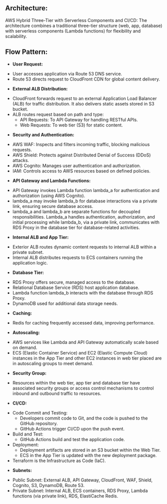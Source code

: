 ## Architecture:
AWS Hybrid Three-Tier with Serverless Components and CI/CD: 
The architecture combines a traditional three-tier structure (web, app, database) with serverless components (Lambda functions) for flexibility and scalability.

## Flow Pattern:
* __User Request:__
- User accesses application via Route 53 DNS service.
- Route 53 directs request to CloudFront CDN for global content delivery.
  
* __External ALB Distribution:__
- CloudFront forwards request to an external Application Load Balancer (ALB) for traffic distribution. It also delivers static assets stored in S3 bucket.
- ALB routes request based on path and type:
  + API Requests: To API Gateway for handling RESTful APIs.
  + Web Requests: To web tier (S3) for static content.
 
* __Security and Authentication:__
- AWS WAF: Inspects and filters incoming traffic, blocking malicious requests.
- AWS Shield: Protects against Distributed Denial of Success (DDoS) attacks.
- AWS Cognito: Manages user authentication and authorization.
- IAM: Controls access to AWS resources based on defined policies.

* __API Gateway and Lambda Functions:__
- API Gateway invokes Lambda function lambda_a for authentication and authorization (using AWS Cognito).
- lambda_a may invoke lambda_b for database interactions via a private link, ensuring secure database access.
- lambda_a and lambda_b are separate functions for decoupled responsibilities. Lambda_a handles authentication, authorization, and initial processing while lambda_b,
  via a private link, communicates with RDS Proxy in the database tier for database-related activities.

* __Internal ALB and App Tier:__
- Exterior ALB routes dynamic content requests to internal ALB within a private subnet.
- Internal ALB distributes requests to ECS containers running the application logic.

* __Database Tier:__
- RDS Proxy offers secure, managed access to the database.
- Relational Database Service (RDS) host application database.
- Lambda function lambda_b interacts with the database through RDS Proxy.
- DynamoDB used for additional data storage needs.
  
* __Caching:__
- Redis for caching frequently accessed data, improving performance.

* __Autoscaling:__
- AWS services like Lambda and API Gateway automatically scale based on demand.
- ECS (Elastic Container Service) and EC2 (Elastic Compute Cloud) instances in the App Tier and other EC2 instances in web tier placed are in autoscaling groups to meet demand.

* __Security Group:__
- Resources within the web tier, app tier and database tier have associated security groups or access control mechanisms to control inbound and outbound traffic to resources.
   
* __CI/CD:__
- Code Commit and Testing:
  + Developers commit code to Git, and the code is pushed to the GitHub repository.
  + GitHub Actions trigger CI/CD upon the push event.
- Build and Test:
  + GitHub Actions build and test the application code.
- Deployment:
  + Deployment artifacts are stored in an S3 bucket within the Web Tier.
  + ECS in the App Tier is updated with the new deployment package.
- Terraform is the Infrastructure as Code (IaC).

* __Subnets:__
- Public Subnet: External ALB, API Gateway, CloudFront, WAF, Shield, Cognito, S3, DynamoDB, Route 53.
- Private Subnet: Internal ALB, ECS containers, RDS Proxy, Lambda functions (via private link), RDS, ElastiCache Redis.
